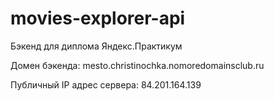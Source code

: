 # movies-explorer-api
Бэкенд для диплома Яндекс.Практикум


Домен бэкенда: mesto.christinochka.nomoredomainsclub.ru

Публичный IP адрес сервера: 84.201.164.139
